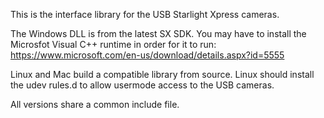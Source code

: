 This is the interface library for the USB Starlight Xpress cameras.

The Windows DLL is from the latest SX SDK. You may have to install the Microsfot Visual C++ runtime in order for it to run: https://www.microsoft.com/en-us/download/details.aspx?id=5555

Linux and Mac build a compatible library from source. Linux should install the udev rules.d to allow usermode access to the USB cameras.

All versions share a common include file.
